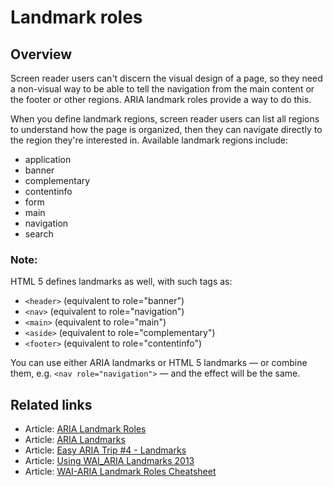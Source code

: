 # Landmark roles

## Overview

Screen reader users can't discern the visual design of a page, so they need a non-visual way to be able to tell the navigation from the main content or the footer or other regions. ARIA landmark roles provide a way to do this. 

When you define landmark regions, screen reader users can list all regions to understand how the page is organized, then they can navigate directly to the region they're interested in. Available landmark regions include:

- application
- banner
- complementary
- contentinfo
- form
- main
- navigation
- search

### Note:

HTML 5 defines landmarks as well, with such tags as:

- `<header>` (equivalent to role="banner")
- `<nav>` (equivalent to role="navigation")
- `<main>` (equivalent to role="main")
- `<aside>` (equivalent to role="complementary")
- `<footer>` (equivalent to role="contentinfo")

You can use either ARIA landmarks or HTML 5 landmarks — or combine them, e.g. `<nav role="navigation">` — and the effect will be the same.

## Related links

- Article: [ARIA Landmark Roles](https://www.w3.org/WAI/PF/aria/roles#landmark)
- Article: [ARIA Landmarks](https://accessibility.oit.ncsu.edu/it-accessibility-at-nc-state/developers/accessibility-handbook/aria-landmarks/)
- Article: [Easy ARIA Trip #4 - Landmarks](http://www.marcozehe.de/2009/10/31/easy-aria-tip-4-landmarks/)
- Article: [Using WAI_ARIA Landmarks 2013](http://blog.paciellogroup.com/2013/02/using-wai-aria-landmarks-2013/)
- Article: [WAI-ARIA Landmark Roles Cheatsheet](http://mcdlr.com/wai-aria-cheatsheet/)